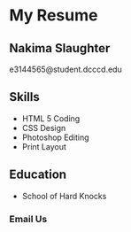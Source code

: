 <h1>My Resume </h1>

<h2>Nakima Slaughter</h2>

<p>e3144565@student.dcccd.edu</p>

<h2>Skills</h2>

<ul>
  <li>HTML 5 Coding</li>
  <li>CSS Design</li>
  <li>Photoshop Editing</li>
  <li>Print Layout</li>
</ul>

<h2>Education</h2>

<ul>
  <li>School of Hard Knocks</li>
</ul>

<h3 id=" contact-me'>Contact me</h3
<p><a href="https://html5-editor.net/">Email Us</a></p>

